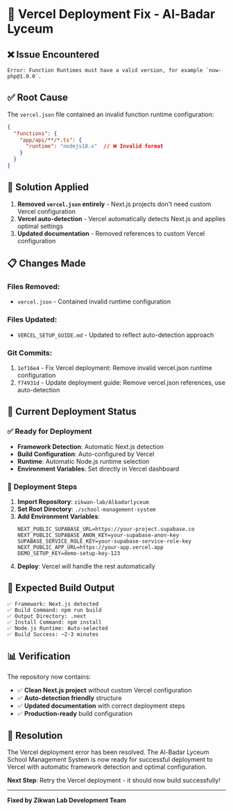 # 🔧 Vercel Deployment Fix - Al-Badar Lyceum

## ❌ **Issue Encountered**
```
Error: Function Runtimes must have a valid version, for example `now-php@1.0.0`.
```

## ✅ **Root Cause**
The `vercel.json` file contained an invalid function runtime configuration:
```json
{
  "functions": {
    "app/api/**/*.ts": {
      "runtime": "nodejs18.x"  // ❌ Invalid format
    }
  }
}
```

## 🔧 **Solution Applied**
1. **Removed `vercel.json` entirely** - Next.js projects don't need custom Vercel configuration
2. **Vercel auto-detection** - Vercel automatically detects Next.js and applies optimal settings
3. **Updated documentation** - Removed references to custom Vercel configuration

## 📋 **Changes Made**

### **Files Removed:**
- `vercel.json` - Contained invalid runtime configuration

### **Files Updated:**
- `VERCEL_SETUP_GUIDE.md` - Updated to reflect auto-detection approach

### **Git Commits:**
1. `1ef16e4` - Fix Vercel deployment: Remove invalid vercel.json runtime configuration
2. `f74931d` - Update deployment guide: Remove vercel.json references, use auto-detection

## 🚀 **Current Deployment Status**

### ✅ **Ready for Deployment**
- **Framework Detection**: Automatic Next.js detection
- **Build Configuration**: Auto-configured by Vercel
- **Runtime**: Automatic Node.js runtime selection
- **Environment Variables**: Set directly in Vercel dashboard

### 📝 **Deployment Steps**
1. **Import Repository**: `zikwan-lab/Albadarlyceum`
2. **Set Root Directory**: `./school-management-system`
3. **Add Environment Variables**:
   ```env
   NEXT_PUBLIC_SUPABASE_URL=https://your-project.supabase.co
   NEXT_PUBLIC_SUPABASE_ANON_KEY=your-supabase-anon-key
   SUPABASE_SERVICE_ROLE_KEY=your-supabase-service-role-key
   NEXT_PUBLIC_APP_URL=https://your-app.vercel.app
   DEMO_SETUP_KEY=demo-setup-key-123
   ```
4. **Deploy**: Vercel will handle the rest automatically

## 🎯 **Expected Build Output**
```
✅ Framework: Next.js detected
✅ Build Command: npm run build
✅ Output Directory: .next
✅ Install Command: npm install
✅ Node.js Runtime: Auto-selected
✅ Build Success: ~2-3 minutes
```

## 📊 **Verification**
The repository now contains:
- ✅ **Clean Next.js project** without custom Vercel configuration
- ✅ **Auto-detection friendly** structure
- ✅ **Updated documentation** with correct deployment steps
- ✅ **Production-ready** build configuration

## 🎉 **Resolution**
The Vercel deployment error has been resolved. The Al-Badar Lyceum School Management System is now ready for successful deployment to Vercel with automatic framework detection and optimal configuration.

**Next Step**: Retry the Vercel deployment - it should now build successfully!

---
**Fixed by Zikwan Lab Development Team**
